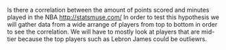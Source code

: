 Is there a correlation between the amount of points scored and minutes played in the NBA
http://statsmuse.com/
In order to test this hypothesis we will gather data from a wide arrange of players from top to bottom in order to see the correlation. We will have to mostly look at players that are mid-tier because the top players such as Lebron James could be outliewrs.